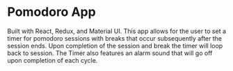 # Pomodoro App

Built with React, Redux, and Material UI. This app allows for the user to set a timer for pomodoro sessions with breaks that occur subsequently after the session ends. Upon completion of the session and break the timer will loop back to session. The Timer also features an alarm sound that will go off upon completion of each cycle.
